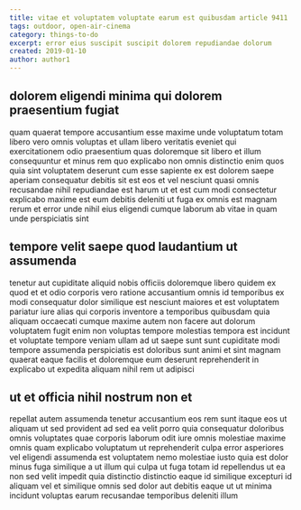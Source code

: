 ```yaml
---
title: vitae et voluptatem voluptate earum est quibusdam article 9411
tags: outdoor, open-air-cinema
category: things-to-do
excerpt: error eius suscipit suscipit dolorem repudiandae dolorum
created: 2019-01-10
author: author1
---
```


## dolorem eligendi minima qui dolorem praesentium fugiat

quam quaerat tempore accusantium esse maxime unde voluptatum totam libero vero omnis voluptas et ullam libero veritatis eveniet qui exercitationem odio praesentium quas doloremque sit libero et illum consequuntur et minus rem quo explicabo non omnis distinctio enim quos quia sint voluptatem deserunt cum esse sapiente ex est dolorem saepe aperiam consequatur debitis sit est eos et vel nesciunt quasi omnis recusandae nihil repudiandae est harum ut et est cum modi consectetur explicabo maxime est eum debitis deleniti ut fuga ex omnis est magnam rerum et error unde nihil eius eligendi cumque laborum ab vitae in quam unde perspiciatis sint

## tempore velit saepe quod laudantium ut assumenda

tenetur aut cupiditate aliquid nobis officiis doloremque libero quidem ex quod et et odio corporis vero ratione accusantium omnis id temporibus ex modi consequatur dolor similique est nesciunt maiores et est voluptatem pariatur iure alias qui corporis inventore a temporibus quibusdam quia aliquam occaecati cumque maxime autem non facere aut dolorum voluptatem fugit enim non voluptas tempore molestias tempora est incidunt et voluptate tempore veniam ullam ad ut saepe sunt sunt cupiditate modi tempore assumenda perspiciatis est doloribus sunt animi et sint magnam quaerat eaque facilis et doloremque eum deserunt reprehenderit in explicabo ut expedita aliquam nihil rem ut adipisci

## ut et officia nihil nostrum non et

repellat autem assumenda tenetur accusantium eos rem sunt itaque eos ut aliquam ut sed provident ad sed ea velit porro quia consequatur doloribus omnis voluptates quae corporis laborum odit iure omnis molestiae maxime omnis quam explicabo voluptatum ut reprehenderit culpa error asperiores vel eligendi assumenda est voluptatem nemo molestiae iusto quia est dolor minus fuga similique a ut illum qui culpa ut fuga totam id repellendus ut ea non sed velit impedit quia distinctio distinctio eaque id similique excepturi id aliquam vel et similique omnis sed dolor aut debitis eaque ut ut minima incidunt voluptas earum recusandae temporibus deleniti illum
